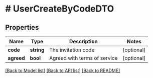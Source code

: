 # # UserCreateByCodeDTO

## Properties

Name | Type | Description | Notes
------------ | ------------- | ------------- | -------------
**code** | **string** | The invitation code | [optional]
**agreed** | **bool** | Agreed with terms of service | [optional]

[[Back to Model list]](../../README.md#models) [[Back to API list]](../../README.md#endpoints) [[Back to README]](../../README.md)
